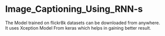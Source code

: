 # Image_Captioning_Using_RNN-s
The Model trained on flickr8k datasets can be downloaded from anywhere. It uses Xception Model From keras which helps in gaining better result.
